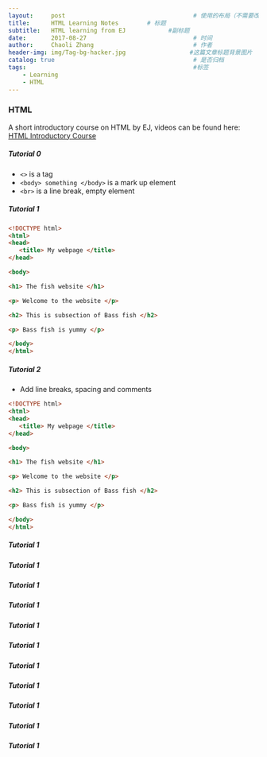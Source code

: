 ```yaml
---
layout:     post                                    # 使用的布局（不需要改）
title:      HTML Learning Notes        # 标题
subtitle:   HTML learning from EJ            #副标题
date:       2017-08-27                              # 时间
author:     Chaoli Zhang                            # 作者
header-img: img/Tag-bg-hacker.jpg                  #这篇文章标题背景图片
catalog: true                                       # 是否归档
tags:                                               #标签
    - Learning
    - HTML
---
```



### HTML
A short introductory course on HTML by EJ, videos can be found here: [HTML Introductory Course](https://www.youtube.com/playlist?list=PLr6-GrHUlVf_ZNmuQSXdS197Oyr1L9sPB)

##### Tutorial 0

- `<>` is a tag
- `<body> something </body>` is a mark up element
- `<br>` is a line break, empty element

##### Tutorial 1

 ``` html
<!DOCTYPE html>
<html>
<head>
    <title> My webpage </title>
</head>

<body>

<h1> The fish website </h1>

<p> Welcome to the website </p>

<h2> This is subsection of Bass fish </h2>

<p> Bass fish is yummy </p>

</body>
</html>
 ```
##### Tutorial 2
- Add line breaks, spacing and comments


 ``` html
<!DOCTYPE html>
<html>
<head>
    <title> My webpage </title>
</head>

<body>

<h1> The fish website </h1>

<p> Welcome to the website </p>

<h2> This is subsection of Bass fish </h2>

<p> Bass fish is yummy </p>

</body>
</html>
 ```



##### Tutorial 1
##### Tutorial 1
##### Tutorial 1
##### Tutorial 1
##### Tutorial 1
##### Tutorial 1
##### Tutorial 1
##### Tutorial 1
##### Tutorial 1
##### Tutorial 1
##### Tutorial 1
